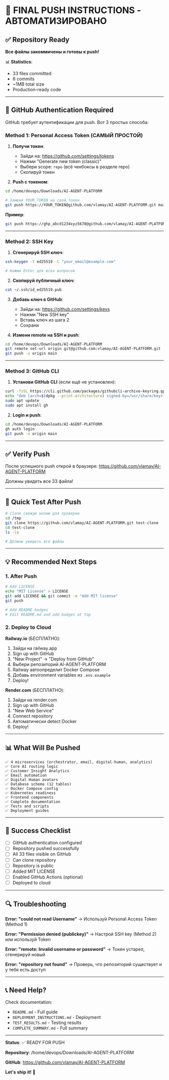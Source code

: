 # 🚀 FINAL PUSH INSTRUCTIONS - АВТОМАТИЗИРОВАНО

## ✅ Repository Ready

**Все файлы закоммичены и готовы к push!**

📊 **Statistics**:
- 33 files committed
- 6 commits
- ~1MB total size
- Production-ready code

---

## 🔐 GitHub Authentication Required

GitHub требует аутентификации для push. Вот 3 простых способа:

### Method 1: Personal Access Token (САМЫЙ ПРОСТОЙ)

1. **Получи токен**:
   - Зайди на: https://github.com/settings/tokens
   - Нажми "Generate new token (classic)"
   - Выбери scope: `repo` (всё чекбоксы в разделе repo)
   - Скопируй токен

2. **Push с токеном**:
```bash
cd /home/devops/Downloads/AI-AGENT-PLATFORM

# Замени YOUR_TOKEN на свой токен
git push https://YOUR_TOKEN@github.com/vlamay/AI-AGENT-PLATFORM.git main
```

**Пример**:
```bash
git push https://ghp_abcd1234xyz5678@github.com/vlamay/AI-AGENT-PLATFORM.git main
```

---

### Method 2: SSH Key

1. **Сгенерируй SSH ключ**:
```bash
ssh-keygen -t ed25519 -C "your_email@example.com"

# Нажми Enter для всех вопросов
```

2. **Скопируй публичный ключ**:
```bash
cat ~/.ssh/id_ed25519.pub
```

3. **Добавь ключ в GitHub**:
   - Зайди на: https://github.com/settings/keys
   - Нажми "New SSH key"
   - Вставь ключ из шага 2
   - Сохрани

4. **Измени remote на SSH и push**:
```bash
cd /home/devops/Downloads/AI-AGENT-PLATFORM
git remote set-url origin git@github.com:vlamay/AI-AGENT-PLATFORM.git
git push -u origin main
```

---

### Method 3: GitHub CLI

1. **Установи GitHub CLI** (если ещё не установлен):
```bash
curl -fsSL https://cli.github.com/packages/githubcli-archive-keyring.gpg | sudo dd of=/usr/share/keyrings/githubcli-archive-keyring.gpg
echo "deb [arch=$(dpkg --print-architecture) signed-by=/usr/share/keyrings/githubcli-archive-keyring.gpg] https://cli.github.com/packages stable main" | sudo tee /etc/apt/sources.list.d/github-cli.list > /dev/null
sudo apt update
sudo apt install gh
```

2. **Login и push**:
```bash
cd /home/devops/Downloads/AI-AGENT-PLATFORM
gh auth login
git push -u origin main
```

---

## ✅ Verify Push

После успешного push открой в браузере:
https://github.com/vlamay/AI-AGENT-PLATFORM

Должны увидеть все 33 файла!

---

## 🧪 Quick Test After Push

```bash
# Clone свежую копию для проверки
cd /tmp
git clone https://github.com/vlamay/AI-AGENT-PLATFORM.git test-clone
cd test-clone
ls -la

# Должны увидеть все файлы
```

---

## 💡 Recommended Next Steps

### 1. After Push

```bash
# Add LICENSE
echo "MIT License" > LICENSE
git add LICENSE && git commit -m "Add MIT license"
git push

# Add README badges
# Edit README.md and add badges at top
```

### 2. Deploy to Cloud

**Railway.io** (БЕСПЛАТНО):
1. Зайди на railway.app
2. Sign up with GitHub
3. "New Project" → "Deploy from GitHub"
4. Выбери репозиторий AI-AGENT-PLATFORM
5. Railway автоопределит Docker Compose
6. Добавь environment variables из `.env.example`
7. Deploy!

**Render.com** (БЕСПЛАТНО):
1. Зайди на render.com
2. Sign up with GitHub
3. "New Web Service"
4. Connect repository
5. Автоматически detect Docker
6. Deploy!

---

## 📊 What Will Be Pushed

```
✅ 4 microservices (orchestrator, email, digital-human, analytics)
✅ Core AI routing logic
✅ Customer Insight Analytics
✅ Email automation
✅ Digital Human avatars
✅ Database schema (12 tables)
✅ Docker Compose config
✅ Kubernetes readiness
✅ Frontend components
✅ Complete documentation
✅ Tests and scripts
✅ Deployment guides
```

---

## 🎯 Success Checklist

- [ ] GitHub authentication configured
- [ ] Repository pushed successfully
- [ ] All 33 files visible on GitHub
- [ ] Can clone repository
- [ ] Repository is public
- [ ] Added MIT LICENSE
- [ ] Enabled GitHub Actions (optional)
- [ ] Deployed to cloud

---

## 🔍 Troubleshooting

**Error: "could not read Username"**
→ Используй Personal Access Token (Method 1)

**Error: "Permission denied (publickey)"**
→ Настрой SSH key (Method 2) или используй Token

**Error: "remote: Invalid username or password"**
→ Токен устарел, сгенерируй новый

**Error: "repository not found"**
→ Проверь, что репозиторий существует и у тебя есть доступ

---

## 📞 Need Help?

Check documentation:
- `README.md` - Full guide
- `DEPLOYMENT_INSTRUCTIONS.md` - Deployment
- `TEST_RESULTS.md` - Testing results
- `COMPLETE_SUMMARY.md` - Full summary

---

**Status**: ✅ READY FOR PUSH

**Repository**: /home/devops/Downloads/AI-AGENT-PLATFORM

**GitHub**: https://github.com/vlamay/AI-AGENT-PLATFORM

**Let's ship it! 🚀**

